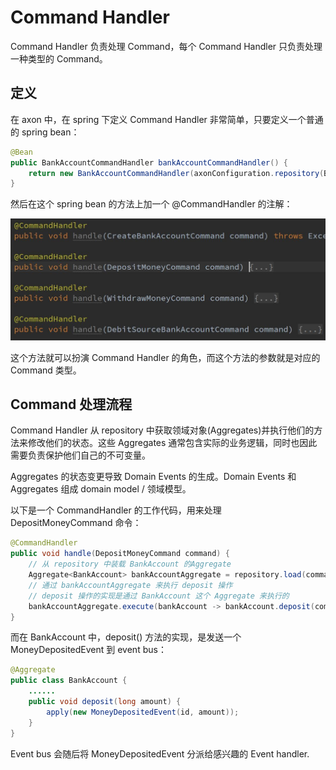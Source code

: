 # Command Handler

Command Handler 负责处理 Command，每个 Command Handler 只负责处理一种类型的 Command。

## 定义

在 axon 中，在 spring 下定义 Command Handler 非常简单，只要定义一个普通的 spring bean：

```java
@Bean
public BankAccountCommandHandler bankAccountCommandHandler() {
    return new BankAccountCommandHandler(axonConfiguration.repository(BankAccount.class), eventBus);
}
```

然后在这个 spring bean 的方法上加一个 @CommandHandler 的注解：

![](images/command-handler.jpg)

这个方法就可以扮演 Command Handler 的角色，而这个方法的参数就是对应的 Command 类型。

## Command 处理流程

Command Handler 从 repository 中获取领域对象(Aggregates)并执行他们的方法来修改他们的状态。这些 Aggregates 通常包含实际的业务逻辑，同时也因此需要负责保护他们自己的不可变量。

Aggregates 的状态变更导致 Domain Events 的生成。Domain Events 和 Aggregates 组成 domain model / 领域模型。

以下是一个 CommandHandler 的工作代码，用来处理 DepositMoneyCommand 命令：

```java
@CommandHandler
public void handle(DepositMoneyCommand command) {
	// 从 repository 中装载 BankAccount 的Aggregate
    Aggregate<BankAccount> bankAccountAggregate = repository.load(command.getBankAccountId());
    // 通过 bankAccountAggregate 来执行 deposit 操作
    // deposit 操作的实现是通过 BankAccount 这个 Aggregate 来执行的
    bankAccountAggregate.execute(bankAccount -> bankAccount.deposit(command.getAmountOfMoney()));
}
```

而在 BankAccount 中，deposit() 方法的实现，是发送一个 MoneyDepositedEvent 到 event bus：

```java
@Aggregate
public class BankAccount {
	......
	public void deposit(long amount) {
        apply(new MoneyDepositedEvent(id, amount));
    }
}
```

Event bus 会随后将 MoneyDepositedEvent 分派给感兴趣的 Event handler.

